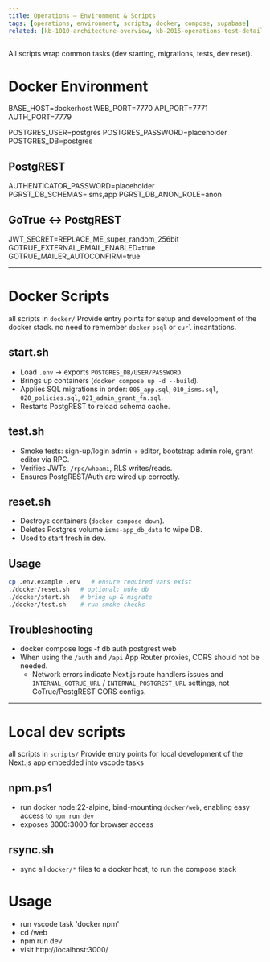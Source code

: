 ```yaml
---
title: Operations – Environment & Scripts
tags: [operations, environment, scripts, docker, compose, supabase]
related: [kb-1010-architecture-overview, kb-2015-operations-test-details, kb-6010-runbooks-runbook-first-start]
---
```


All scripts wrap common tasks (dev starting, migrations, tests, dev reset).

# Docker Environment
BASE_HOST=dockerhost
WEB_PORT=7770
API_PORT=7771
AUTH_PORT=7779

POSTGRES_USER=postgres
POSTGRES_PASSWORD=placeholder
POSTGRES_DB=postgres

## PostgREST 
AUTHENTICATOR_PASSWORD=placeholder
PGRST_DB_SCHEMAS=isms,app
PGRST_DB_ANON_ROLE=anon

## GoTrue <-> PostgREST
JWT_SECRET=REPLACE_ME_super_random_256bit
GOTRUE_EXTERNAL_EMAIL_ENABLED=true
GOTRUE_MAILER_AUTOCONFIRM=true

---
# Docker Scripts
all scripts in `docker/`
Provide entry points for setup and development of the docker stack. 
no need to remember `docker` `psql` or `curl` incantations.

## start.sh
- Load `.env` → exports `POSTGRES_DB/USER/PASSWORD`.  
- Brings up containers (`docker compose up -d --build`).  
- Applies SQL migrations in order: `005_app.sql`, `010_isms.sql`, `020_policies.sql`, `021_admin_grant_fn.sql`.  
- Restarts PostgREST to reload schema cache.

## test.sh
- Smoke tests: sign-up/login admin + editor, bootstrap admin role, grant editor via RPC.  
- Verifies JWTs, `/rpc/whoami`, RLS writes/reads.  
- Ensures PostgREST/Auth are wired up correctly.

## reset.sh
- Destroys containers (`docker compose down`).  
- Deletes Postgres volume `isms-app_db_data` to wipe DB.  
- Used to start fresh in dev.

## Usage
```bash
cp .env.example .env   # ensure required vars exist
./docker/reset.sh   # optional: nuke db
./docker/start.sh   # bring up & migrate
./docker/test.sh    # run smoke checks
```

## Troubleshooting
- docker compose logs -f db auth postgrest web
- When using the `/auth` and `/api` App Router proxies, CORS should not be needed.
  - Network errors indicate Next.js route handlers issues and `INTERNAL_GOTRUE_URL` / `INTERNAL_POSTGREST_URL` settings, not GoTrue/PostgREST CORS configs.


---
# Local dev scripts
all scripts in `scripts/`
Provide entry points for local development of the Next.js app
embedded into vscode tasks

## npm.ps1
- run docker node:22-alpine, bind-mounting `docker/web`, enabling easy access to `npm run dev`
- exposes 3000:3000 for browser access

## rsync.sh
- sync all `docker/*` files to a docker host, to run the compose stack

# Usage
- run vscode task 'docker npm' 
- cd /web
- npm run dev
- visit http://localhost:3000/

